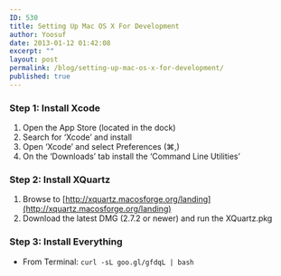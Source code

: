 ```yaml
---
ID: 530
title: Setting Up Mac OS X For Development
author: Yoosuf
date: 2013-01-12 01:42:08
excerpt: ""
layout: post
permalink: /blog/setting-up-mac-os-x-for-development/
published: true
---
```

### Step 1: Install Xcode

1. Open the App Store (located in the dock)
2. Search for ‘Xcode’ and install
3. Open ‘Xcode’ and select Preferences (⌘,)
4. On the ‘Downloads’ tab install the ‘Command Line Utilities’

### Step 2: Install XQuartz

1. Browse to [http://xquartz.macosforge.org/landing](http://xquartz.macosforge.org/landing)
2. Download the latest DMG (2.7.2 or newer) and run the XQuartz.pkg

### Step 3: Install Everything

* From Terminal: `curl -sL goo.gl/gfdqL | bash`